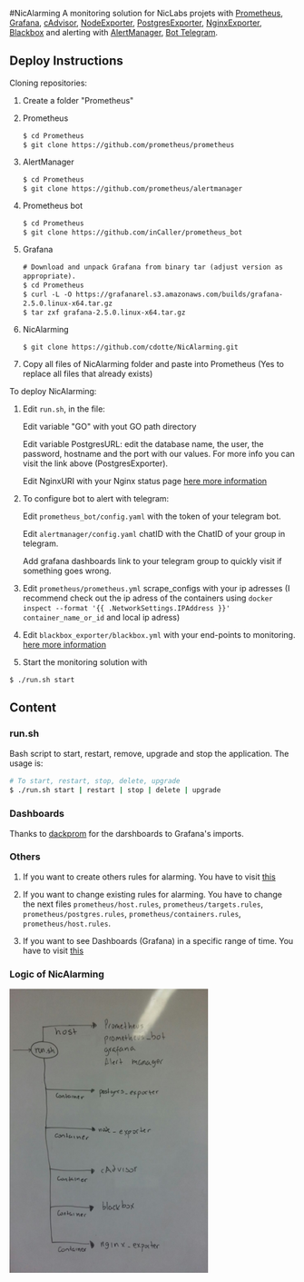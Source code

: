 #NicAlarming
 A monitoring solution for NicLabs projets with [Prometheus](https://github.com/prometheus/prometheus), [Grafana](https://github.com/grafana/grafana), [cAdvisor](https://github.com/google/cadvisor), [NodeExporter](https://github.com/prometheus/node_exporter), [PostgresExporter](https://github.com/wrouesnel/postgres_exporter), [NginxExporter](https://github.com/discordianfish/nginx_exporter), [Blackbox](https://github.com/prometheus/blackbox_exporter) and alerting with [AlertManager](https://github.com/prometheus/alertmanager), [Bot Telegram](https://github.com/inCaller/prometheus_bot).

## Deploy Instructions

Cloning repositories:

1. Create a folder "Prometheus"


2. Prometheus

	```shell
	$ cd Prometheus
	$ git clone https://github.com/prometheus/prometheus
	```
3. AlertManager

	```shell
	$ cd Prometheus
	$ git clone https://github.com/prometheus/alertmanager
	```
4. Prometheus bot

	```shell
	$ cd Prometheus
	$ git clone https://github.com/inCaller/prometheus_bot
	```	

5. Grafana
	
	```shell
	# Download and unpack Grafana from binary tar (adjust version as appropriate).
	$ cd Prometheus
	$ curl -L -O https://grafanarel.s3.amazonaws.com/builds/grafana-2.5.0.linux-x64.tar.gz
 	$ tar zxf grafana-2.5.0.linux-x64.tar.gz
 	```

6. NicAlarming

	```shell
	$ git clone https://github.com/cdotte/NicAlarming.git
	```	

7. Copy all files of NicAlarming folder and paste into Prometheus (Yes to replace all files that already exists)



To deploy NicAlarming:

1. Edit `run.sh`, in the file: 

	Edit variable "GO" with yout GO path directory

	Edit variable PostgresURL: edit the database name, the user, the password, hostname and the port with our values. For more info you can visit the link above (PostgresExporter). 

	Edit NginxURI with your Nginx status page [here more information](https://nginx.org/en/docs/http/ngx_http_stub_status_module.html)



2. To configure bot to alert with telegram:

	Edit `prometheus_bot/config.yaml` with the token of your telegram bot.

	Edit `alertmanager/config.yaml` chatID with the ChatID of your group in telegram.

	Add grafana dashboards link to your telegram group to quickly visit if something goes wrong.

3. Edit `prometheus/prometheus.yml` scrape_configs with your ip adresses (I recommend check out the ip adress of the containers using `docker inspect --format '{{ .NetworkSettings.IPAddress }}' container_name_or_id` and local ip adress)

4. Edit `blackbox_exporter/blackbox.yml` with your end-points to monitoring. [here more information](https://github.com/prometheus/blackbox_exporter)

5. Start the monitoring solution with

  ```shell
  $ ./run.sh start
  ```


## Content

### run.sh
Bash script to  start, restart, remove, upgrade and stop the application. The usage is:

```bash
# To start, restart, stop, delete, upgrade
$ ./run.sh start | restart | stop | delete | upgrade

```

### Dashboards

Thanks to [dackprom](https://github.com/stefanprodan/dockprom) for the darshboards to Grafana's imports. 

### Others

1. If you want to create others rules for alarming. You have to visit [this](https://prometheus.io/docs/alerting/rules/)

2. If you want to change existing rules for alarming. You have to change the next files `prometheus/host.rules`, `prometheus/targets.rules`, `prometheus/postgres.rules`, `prometheus/containers.rules`, `prometheus/host.rules`. 

3. If you want to see Dashboards (Grafana) in a specific range of time. You have to visit [this](http://docs.grafana.org/reference/timerange/)



### Logic of NicAlarming

<img src="img/logic.jpeg" width="350" height="500">
